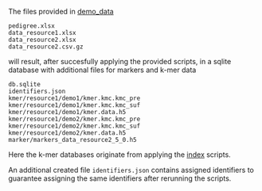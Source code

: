 The files provided in [demo_data](../demo_data/)
```
pedigree.xlsx
data_resource1.xlsx
data_resource2.xlsx
data_resource2.csv.gz
```
will result, after succesfully applying the provided scripts, in a sqlite database with additional files for markers and k-mer data
```
db.sqlite
identifiers.json
kmer/resource1/demo1/kmer.kmc.kmc_pre
kmer/resource1/demo1/kmer.kmc.kmc_suf
kmer/resource1/demo1/kmer.data.h5
kmer/resource1/demo2/kmer.kmc.kmc_pre
kmer/resource1/demo2/kmer.kmc.kmc_suf
kmer/resource1/demo2/kmer.data.h5
marker/markers_data_resource2_5_0.h5
```
Here the k-mer databases originate from applying the [index](../index/) scripts.

An additional created file `identifiers.json` contains assigned identifiers to guarantee assigning the same identifiers after rerunning the scripts.

